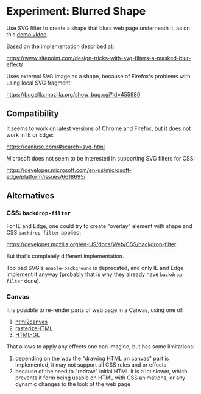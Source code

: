 # Experiment: Blurred Shape

Use SVG filter to create a shape that blurs web page underneath it, as on this [demo video](./demo.webm).

Based on the implementation described at:

https://www.sitepoint.com/design-tricks-with-svg-filters-a-masked-blur-effect/

Uses external SVG image as a shape, because of Firefox's problems with using local SVG fragment:

https://bugzilla.mozilla.org/show_bug.cgi?id=455986

## Compatibility

It seems to work on latest versions of Chrome and Firefox, but it does not work in IE or Edge:

https://caniuse.com/#search=svg-html

Microsoft does not seem to be interested in supporting SVG filters for CSS:

https://developer.microsoft.com/en-us/microsoft-edge/platform/issues/6618695/

## Alternatives

### CSS: `backdrop-filter`

For IE and Edge, one could try to create "overlay" element with shape and CSS `backdrop-filter` applied:

https://developer.mozilla.org/en-US/docs/Web/CSS/backdrop-filter

But that's completely different implementation.

Too bad SVG's `enable-background` is deprecated, and only IE and Edge implement it anyway (probably that is why they already have `backdrop-filter` done).

### Canvas

It is possible to re-render parts of web page in a Canvas, using one of:

1. [html2canvas](https://github.com/niklasvh/html2canvas/)
2. [rasterizeHTML](https://github.com/cburgmer/rasterizeHTML.js)
3. [HTML-GL](https://github.com/PixelsCommander/HTML-GL)

That allows to apply any effects one can imagine, but has some limitations:

1. depending on the way the "drawing HTML on canvas" part is implemented, it may not support all CSS rules and or effects
2. because of the need to "redraw" initial HTML it is a lot slower, which prevents it form being usable on HTML with CSS animations, or any dynamic changes to the look of the web page
